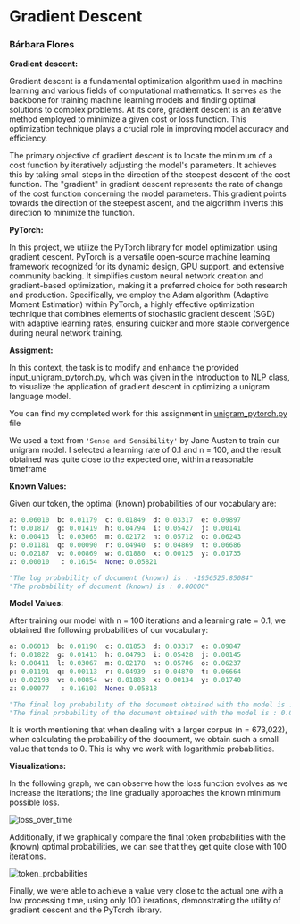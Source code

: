 # Gradient Descent
### Bárbara Flores


**Gradient descent:** 

Gradient descent is a fundamental optimization algorithm used in machine learning and various fields of computational mathematics. It serves as the backbone for training machine learning models and finding optimal solutions to complex problems. At its core, gradient descent is an iterative method employed to minimize a given cost or loss function. This optimization technique plays a crucial role in improving model accuracy and efficiency.


The primary objective of gradient descent is to locate the minimum of a cost function by iteratively adjusting the model's parameters. It achieves this by taking small steps in the direction of the steepest descent of the cost function. The "gradient" in gradient descent represents the rate of change of the cost function concerning the model parameters. This gradient points towards the direction of the steepest ascent, and the algorithm inverts this direction to minimize the function.


**PyTorch:** 

In this project, we utilize the PyTorch library for model optimization using gradient descent. PyTorch is a versatile open-source machine learning framework recognized for its dynamic design, GPU support, and extensive community backing. It simplifies custom neural network creation and gradient-based optimization, making it a preferred choice for both research and production. Specifically, we employ the Adam algorithm (Adaptive Moment Estimation) within PyTorch, a highly effective optimization technique that combines elements of stochastic gradient descent (SGD) with adaptive learning rates, ensuring quicker and more stable convergence during neural network training.

**Assigment:** 

In this context, the task is to modify and enhance the provided [input_unigram_pytorch.py](https://github.com/BarbaraPFloresRios/IDS703_NLP_NaturalLanguageProcessing/blob/main/GradientDescent/input_unigram_pytorch.py), which was given in the Introduction to NLP class, to visualize the application of gradient descent in optimizing a unigram language model.

You can find my completed work for this assignment in [unigram_pytorch.py](https://github.com/BarbaraPFloresRios/IDS703_NLP_NaturalLanguageProcessing/blob/main/GradientDescent/unigram_pytorch.py) file

We used a text from `'Sense and Sensibility'` by Jane Austen to train our unigram  model. I selected a learning rate of 0.1 and n = 100, and the result obtained was quite close to the expected one, within a reasonable timeframe

**Known Values:** 

Given our token, the optimal (known) probabilities of our vocabulary are:

```python
a: 0.06010	b: 0.01179	c: 0.01849	d: 0.03317	e: 0.09897	
f: 0.01817	g: 0.01419	h: 0.04794	i: 0.05427	j: 0.00141	
k: 0.00413	l: 0.03065	m: 0.02172	n: 0.05712	o: 0.06243	
p: 0.01181	q: 0.00090	r: 0.04940	s: 0.04869	t: 0.06686	
u: 0.02187	v: 0.00869	w: 0.01880	x: 0.00125	y: 0.01735	
z: 0.00010	 : 0.16154	None: 0.05821

"The log probability of document (known) is : -1956525.85084"
"The probability of document (known) is : 0.00000"
```

**Model Values:** 

After training our model with n = 100 iterations and a learning rate = 0.1, we obtained the following probabilities of our vocabulary:
```python
a: 0.06013	b: 0.01190	c: 0.01853	d: 0.03317	e: 0.09847	
f: 0.01822	g: 0.01413	h: 0.04793	i: 0.05428	j: 0.00145	
k: 0.00411	l: 0.03067	m: 0.02178	n: 0.05706	o: 0.06237	
p: 0.01191	q: 0.00113	r: 0.04939	s: 0.04870	t: 0.06664	
u: 0.02193	v: 0.00854	w: 0.01883	x: 0.00134	y: 0.01740	
z: 0.00077	 : 0.16103	None: 0.05818	

"The final log probability of the document obtained with the model is : -1956867.25000"
"The final probability of the document obtained with the model is : 0.00000"
```

It is worth mentioning that when dealing with a larger corpus (n = 673,022), when calculating the probability of the document, we obtain such a small value that tends to 0. This is why we work with logarithmic probabilities.

**Visualizations:** 

In the following graph, we can observe how the loss function evolves as we increase the iterations;
the line gradually approaches the known minimum possible loss.

![loss_over_time](https://raw.githubusercontent.com/BarbaraPFloresRios/IDS703_NLP_NaturalLanguageProcessing/main/GradientDescent/images/loss_over_time.png)

Additionally, if we graphically compare the final token probabilities with the (known) optimal probabilities,
we can see that they get quite close with 100 iterations.

![token_probabilities](https://raw.githubusercontent.com/BarbaraPFloresRios/IDS703_NLP_NaturalLanguageProcessing/main/GradientDescent/images/token_probabilities.png)

Finally, we were able to achieve a value very close to the actual one with a low processing time, using only 100 iterations, demonstrating the utility of gradient descent and the PyTorch library.
